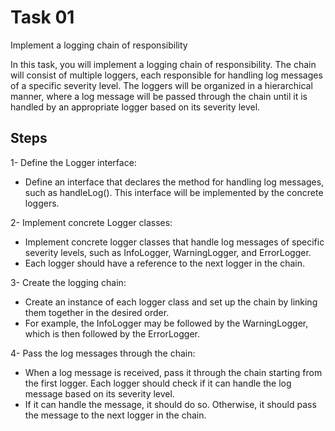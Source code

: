 # Task 01

Implement a logging chain of responsibility

In this task, you will implement a logging chain of responsibility. The chain will consist of multiple loggers, each responsible for handling log messages of a specific severity level. The loggers will be organized in a hierarchical manner, where a log message will be passed through the chain until it is handled by an appropriate logger based on its severity level.


## Steps

1- Define the Logger interface:

* Define an interface that declares the method for handling log messages, such as handleLog(). This interface will be implemented by the concrete loggers.


2- Implement concrete Logger classes:

* Implement concrete logger classes that handle log messages of specific severity levels, such as InfoLogger, WarningLogger, and ErrorLogger. 
* Each logger should have a reference to the next logger in the chain.

3- Create the logging chain:

* Create an instance of each logger class and set up the chain by linking them together in the desired order. 
* For example, the InfoLogger may be followed by the WarningLogger, which is then followed by the ErrorLogger.

4- Pass the log messages through the chain:

* When a log message is received, pass it through the chain starting from the first logger. Each logger should check if it can handle the log message based on its severity level.
* If it can handle the message, it should do so. Otherwise, it should pass the message to the next logger in the chain.
